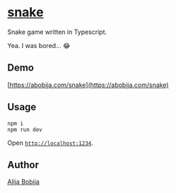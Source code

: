 # [snake](https://abobija.com/snake)
Snake game written in Typescript.

Yea. I was bored... :joy:

## Demo

[https://abobija.com/snake](https://abobija.com/snake)

## Usage

```
npm i
npm run dev
```

Open [`http://localhost:1234`](http://localhost:1234).

## Author

[Alija Bobija](https://abobija.com)
